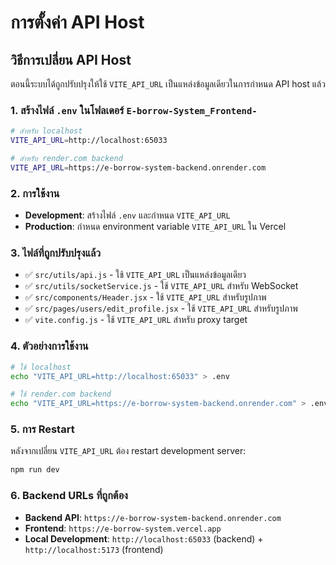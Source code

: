 # การตั้งค่า API Host

## วิธีการเปลี่ยน API Host

ตอนนี้ระบบได้ถูกปรับปรุงให้ใช้ `VITE_API_URL` เป็นแหล่งข้อมูลเดียวในการกำหนด API host แล้ว

### 1. สร้างไฟล์ `.env` ในโฟลเดอร์ `E-borrow-System_Frontend-`

```bash
# สำหรับ localhost
VITE_API_URL=http://localhost:65033

# สำหรับ render.com backend
VITE_API_URL=https://e-borrow-system-backend.onrender.com
```

### 2. การใช้งาน

- **Development**: สร้างไฟล์ `.env` และกำหนด `VITE_API_URL`
- **Production**: กำหนด environment variable `VITE_API_URL` ใน Vercel

### 3. ไฟล์ที่ถูกปรับปรุงแล้ว

- ✅ `src/utils/api.js` - ใช้ `VITE_API_URL` เป็นแหล่งข้อมูลเดียว
- ✅ `src/utils/socketService.js` - ใช้ `VITE_API_URL` สำหรับ WebSocket
- ✅ `src/components/Header.jsx` - ใช้ `VITE_API_URL` สำหรับรูปภาพ
- ✅ `src/pages/users/edit_profile.jsx` - ใช้ `VITE_API_URL` สำหรับรูปภาพ
- ✅ `vite.config.js` - ใช้ `VITE_API_URL` สำหรับ proxy target

### 4. ตัวอย่างการใช้งาน

```bash
# ใช้ localhost
echo "VITE_API_URL=http://localhost:65033" > .env

# ใช้ render.com backend
echo "VITE_API_URL=https://e-borrow-system-backend.onrender.com" > .env
```

### 5. การ Restart

หลังจากเปลี่ยน `VITE_API_URL` ต้อง restart development server:

```bash
npm run dev
```

### 6. Backend URLs ที่ถูกต้อง

- **Backend API**: `https://e-borrow-system-backend.onrender.com`
- **Frontend**: `https://e-borrow-system.vercel.app`
- **Local Development**: `http://localhost:65033` (backend) + `http://localhost:5173` (frontend)

